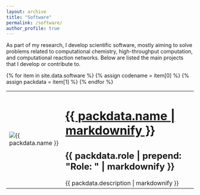 ```yaml
---
layout: archive
title: "Software"
permalink: /software/
author_profile: true
---
```


As part of my research, I develop scientific software, mostly aiming to solve
problems related to computational chemistry, high-throughput computation, and
computational reaction networks. Below are listed the main projects that I develop
or contribute to.

<table class="softwaretab" style="border:0;">
<colgroup>
<col width="30%" />
<col width="70%" />
</colgroup>
<thead></thead>
<tbody>
{% for item in site.data.software %}
{% assign codename = item[0] %}
{% assign packdata = item[1] %}
<tr>
<td>
<div class="software__image">
<img src="{{ packdata.image | prepend: base_path }}" class="software__image" alt="{{ packdata.name }}">
</div>
</td>
<td>
<h1><a href="{{ packdata.url }}"> {{ packdata.name | markdownify }} </a></h1>
<h2>{{ packdata.role | prepend: "Role: " | markdownify }}</h2>
{{ packdata.description | markdownify }}
</td>
</tr>
{% endfor %}
</tbody>
</table>